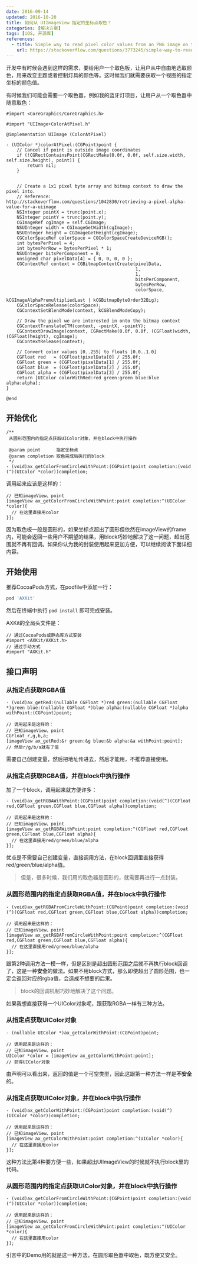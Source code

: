```yaml
---
date: 2016-09-14
updated: 2016-10-20
title: 如何从 UIImageView 指定的坐标点取色？
categories: [解决方案]
tags: [iOS, 开源库]
references:
  - title: Simple way to read pixel color values from an PNG image on the iPhone?
    url: https://stackoverflow.com/questions/3773245/simple-way-to-read-pixel-color-values-from-an-png-image-on-the-iphone
---
```


开发中有时候会遇到这样的需求，要给用户一个取色板，让用户从中自由地选取颜色，用来改变主题或者控制灯具的颜色等。这时候我们就需要获取一个视图的指定坐标的颜色值。

<!-- more -->

有时候我们可能会需要一个取色器，例如我的蓝牙灯项目，让用户从一个取色器中随意取色：

```objc
#import <CoreGraphics/CoreGraphics.h>

#import "UIImage+ColorAtPixel.h"

@implementation UIImage (ColorAtPixel)

- (UIColor *)colorAtPixel:(CGPoint)point {
    // Cancel if point is outside image coordinates
    if (!CGRectContainsPoint(CGRectMake(0.0f, 0.0f, self.size.width, self.size.height), point)) {
        return nil;
    }


    // Create a 1x1 pixel byte array and bitmap context to draw the pixel into.
    // Reference: http://stackoverflow.com/questions/1042830/retrieving-a-pixel-alpha-value-for-a-uiimage
    NSInteger pointX = trunc(point.x);
    NSInteger pointY = trunc(point.y);
    CGImageRef cgImage = self.CGImage;
    NSUInteger width = CGImageGetWidth(cgImage);
    NSUInteger height = CGImageGetHeight(cgImage);
    CGColorSpaceRef colorSpace = CGColorSpaceCreateDeviceRGB();
    int bytesPerPixel = 4;
    int bytesPerRow = bytesPerPixel * 1;
    NSUInteger bitsPerComponent = 8;
    unsigned char pixelData[4] = { 0, 0, 0, 0 };
    CGContextRef context = CGBitmapContextCreate(pixelData,
                                                 1,
                                                 1,
                                                 bitsPerComponent,
                                                 bytesPerRow,
                                                 colorSpace,
                                                 kCGImageAlphaPremultipliedLast | kCGBitmapByteOrder32Big);
    CGColorSpaceRelease(colorSpace);
    CGContextSetBlendMode(context, kCGBlendModeCopy);

    // Draw the pixel we are interested in onto the bitmap context
    CGContextTranslateCTM(context, -pointX, -pointY);
    CGContextDrawImage(context, CGRectMake(0.0f, 0.0f, (CGFloat)width, (CGFloat)height), cgImage);
    CGContextRelease(context);

    // Convert color values [0..255] to floats [0.0..1.0]
    CGFloat red   = (CGFloat)pixelData[0] / 255.0f;
    CGFloat green = (CGFloat)pixelData[1] / 255.0f;
    CGFloat blue  = (CGFloat)pixelData[2] / 255.0f;
    CGFloat alpha = (CGFloat)pixelData[3] / 255.0f;
    return [UIColor colorWithRed:red green:green blue:blue alpha:alpha];
}

@end
```

## 开始优化

```objc
/**
 从圆形范围内的指定点获取UIColor对象，并在block中执行操作

 @param point      指定坐标点
 @param completion 取色完成后执行的block
 */
- (void)ax_getColorFromCircleWithPoint:(CGPoint)point completion:(void (^)(UIColor *color))completion;
```

调用起来应该是这样的：

```objc
// 已知imageView、point
[imageView ax_getColorFromCircleWithPoint:point completion:^(UIColor *color){
  // 在这里直接用color
}];
```

因为取色板一般是圆形的，如果坐标点超出了圆形但依然在imageView的frame内，可能会返回一些用户不期望的结果，用block巧妙地解决了这一问题，超出范围就不再有回调。如果你认为我的封装使用起来更加方便，可以继续阅读下面详细内容。



## 开始使用

推荐CocoaPods方式，在podfile中添加一行：

```sh
pod 'AXKit'
```
然后在终端中执行 `pod install` 即可完成安装。

AXKit的全局头文件是：

```objc
// 通过CocoaPods或静态库方式安装
#import <AXKit/AXKit.h>
// 通过手动方式
#import "AXKit.h"
```



## 接口声明

### 从指定点获取RGBA值

```objc
- (void)ax_getRed:(nullable CGFloat *)red green:(nullable CGFloat *)green blue:(nullable CGFloat *)blue alpha:(nullable CGFloat *)alpha withPoint:(CGPoint)point;

// 调用起来是这样的：
// 已知imageView、point
CGFloat r,g,b,a;
[imageView ax_getRed:&r green:&g blue:&b alpha:&a withPoint:point];
// 然后r/g/b/a就有了值
```

需要自己创建变量，然后把地址传进去，然后才能用，不推荐直接使用。

### 从指定点获取RGBA值，并在block中执行操作

加了一个block，调用起来就方便许多：

```objc
- (void)ax_getRGBAWithPoint:(CGPoint)point completion:(void(^)(CGFloat red,CGFloat green,CGFloat blue,CGFloat alpha))completion;

// 调用起来是这样的：
// 已知imageView、point
[imageView ax_getRGBAWithPoint:point completion:^(CGFloat red,CGFloat green,CGFloat blue,CGFloat alpha){
  // 在这里直接用red/green/blue/alpha
}];
```

优点是不需要自己创建变量，直接调用方法，在block回调里直接获得red/green/blue/alpha值。


> 但是，很多时候，我们用的取色器是圆形的，就需要再进行一点封装。


### 从圆形范围内的指定点获取RGBA值，并在block中执行操作

```objc
- (void)ax_getRGBAFromCircleWithPoint:(CGPoint)point completion:(void (^)(CGFloat red,CGFloat green,CGFloat blue,CGFloat alpha))completion;

// 调用起来是这样的：
// 已知imageView、point
[imageView ax_getRGBAFromCircleWithPoint:point completion:^(CGFloat red,CGFloat green,CGFloat blue,CGFloat alpha){
  // 在这里直接用red/green/blue/alpha
}];
```

跟第2种调用方法一模一样，但是区别是超出圆形范围之后就不再执行block回调了，这是一种**安全**的做法。如果不用block方式，那么即使超出了圆形范围，也一定会返回对应的rgba值，会造成不想要的后果。

> block的回调机制巧妙地解决了这个问题。

如果我想直接获得一个UIColor对象呢，跟获取RGBA一样有三种方法。

### 从指定点获取UIColor对象

```objc
- (nullable UIColor *)ax_getColorWithPoint:(CGPoint)point;

// 调用起来是这样的：
// 已知imageView、point
UIColor *color = [imageView ax_getColorWithPoint:point];
// 获得UIColor对象
```

由声明可以看出来，返回的值是一个可空类型，因此这跟第一种方法一样是**不安全**的。

### 从指定点获取UIColor对象，并在block中执行操作

```objc
- (void)ax_getColorWithPoint:(CGPoint)point completion:(void(^)(UIColor *color))completion;

// 调用起来是这样的：
// 已知imageView、point
[imageView ax_getColorWithPoint:point completion:^(UIColor *color){
  // 在这里直接用color
}];
```

这种方法比第4种要方便一些，如果超出UIImageView的时候就不执行block里的代码。

### 从圆形范围内的指定点获取UIColor对象，并在block中执行操作

```objc
- (void)ax_getColorFromCircleWithPoint:(CGPoint)point completion:(void (^)(UIColor *color))completion;

// 调用起来是这样的：
// 已知imageView、point
[imageView ax_getColorFromCircleWithPoint:point completion:^(UIColor *color){
  // 在这里直接用color
}];
```

引言中的Demo用的就是这一种方法，在圆形取色器中取色，既方便又安全。
